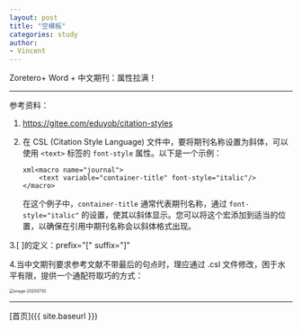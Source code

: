 ```yaml
---
layout: post
title: "空模板"
categories: study
author:
- Vincent
---
```


Zoretero+ Word + 中文期刊：属性拉满！

---

参考资料：

1.  https://gitee.com/eduyob/citation-styles

2. 在 CSL (Citation Style Language) 文件中，要将期刊名称设置为斜体，可以使用 `<text>` 标签的 `font-style` 属性。以下是一个示例：

   ```
   xml<macro name="journal">
       <text variable="container-title" font-style="italic"/>
   </macro>
   ```

   在这个例子中，`container-title` 通常代表期刊名称，通过 `font-style="italic"` 的设置，使其以斜体显示。您可以将这个宏添加到适当的位置，以确保在引用中期刊名称会以斜体格式出现。

3.[ ]的定义：prefix="[" suffix="]"

4.当中文期刊要求参考文献不带最后的句点时，理应通过 .csl 文件修改，困于水平有限，提供一个通配符取巧的方式：

<img src="./../assets/images/image-20250730.png" alt="image-20250730" style="zoom:50%;" />

---

[首页]({{ site.baseurl }})
